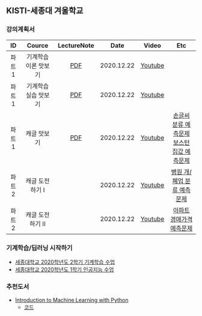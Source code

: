 ## KISTI-세종대 겨울학교

### 강의계획서

| ID | Cource | LectureNote | Date |  Video | Etc | 
|:---:|:---:|:---:|:---:|:---:|:---:| 
| 파트1 | 기계학습 이론 맛보기 | [PDF](https://github.com/sejongresearch/KISTI-Sejong-WinterSchool/blob/main/LectureNote/1_%E1%84%80%E1%85%B5%E1%84%80%E1%85%A8%E1%84%92%E1%85%A1%E1%86%A8%E1%84%89%E1%85%B3%E1%86%B8_%E1%84%8B%E1%85%B5%E1%84%85%E1%85%A9%E1%86%AB_%E1%84%86%E1%85%A1%E1%86%BA%E1%84%87%E1%85%A9%E1%84%80%E1%85%B5(%E1%84%80%E1%85%A7%E1%84%8B%E1%85%AE%E1%86%AF%E1%84%92%E1%85%A1%E1%86%A8%E1%84%80%E1%85%AD).pdf) | 2020.12.22 | [Youtube](https://youtu.be/6Fv_wU3qXRw) |  |
| 파트1 | 기계학습 실습 맛보기 | [PDF](https://github.com/sejongresearch/KISTI-Sejong-WinterSchool/blob/main/LectureNote/2_%E1%84%80%E1%85%B5%E1%84%80%E1%85%A8%E1%84%92%E1%85%A1%E1%86%A8%E1%84%89%E1%85%B3%E1%86%B8_%E1%84%89%E1%85%B5%E1%86%AF%E1%84%89%E1%85%B3%E1%86%B8_%E1%84%86%E1%85%A1%E1%86%BA%E1%84%87%E1%85%A9%E1%84%80%E1%85%B5(%E1%84%80%E1%85%A7%E1%84%8B%E1%85%AE%E1%86%AF%E1%84%92%E1%85%A1%E1%86%A8%E1%84%80%E1%85%AD).pdf) | 2020.12.22 | [Youtube](https://youtu.be/LxxmDEgZmRo) |  |
| 파트1 | 캐글 맛보기 | [PDF](https://github.com/sejongresearch/KISTI-Sejong-WinterSchool/blob/main/LectureNote/3_%E1%84%80%E1%85%B5%E1%84%80%E1%85%A8%E1%84%92%E1%85%A1%E1%86%A8%E1%84%89%E1%85%B3%E1%86%B8_%E1%84%8F%E1%85%A2%E1%84%80%E1%85%B3%E1%86%AF_%E1%84%86%E1%85%A1%E1%86%BA%E1%84%87%E1%85%A9%E1%84%80%E1%85%B5(%E1%84%80%E1%85%A7%E1%84%8B%E1%85%AE%E1%86%AF%E1%84%92%E1%85%A1%E1%86%A8%E1%84%80%E1%85%AD).pdf)  | 2020.12.22 | [Youtube](https://youtu.be/EiQ7Sagir9o) | [손글씨 분류 예측문제](https://www.kaggle.com/c/kisti-sejong-winterschool-p1) <br> [보스턴 집값 예측문제](https://www.kaggle.com/c/kisti-sejong-winterschool-p2)  |
| 파트2 | 캐글 도전하기 I |  | 2020.12.22 | [Youtube]() | [병원 개/폐업 분류 예측문제](https://www.kaggle.com/c/kisti-sejong-winterschool-p3) |
| 파트2 | 캐글 도전하기 II |  | 2020.12.22 | [Youtube]() | [아파트 경매가격 예측문제](https://www.kaggle.com/c/kisti-sejong-winterschool-p4) |


### 기계학습/딥러닝 시작하기
- [세종대학교 2020학년도 2학기 기계학습 수업](https://github.com/sejongresearch/2020.MachineLearning)
- [세종대학교 2020학년도 1학기 인공지능 수업](https://github.com/sejongresearch/2020.Spring.AI)


### 추천도서
- [Introduction to Machine Learning with Python](https://github.com/dlsucomet/MLResources/blob/master/books/%5BML%5D%20Introduction%20to%20Machine%20Learning%20with%20Python%20(2017).pdf)
  - [코드](https://github.com/amueller/introduction_to_ml_with_python) 
